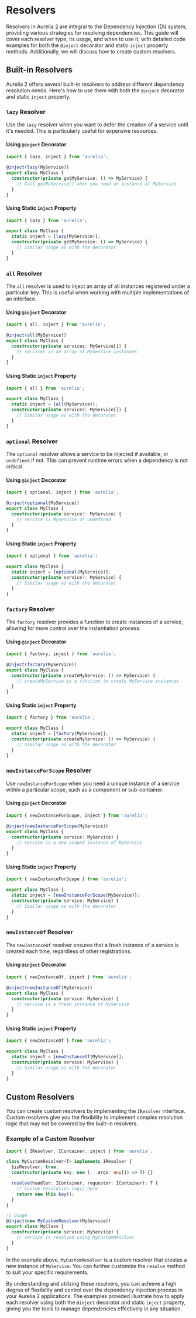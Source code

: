 # Resolvers

Resolvers in Aurelia 2 are integral to the Dependency Injection (DI) system, providing various strategies for resolving dependencies. This guide will cover each resolver type, its usage, and when to use it, with detailed code examples for both the `@inject` decorator and static `inject` property methods. Additionally, we will discuss how to create custom resolvers.

## Built-in Resolvers

Aurelia 2 offers several built-in resolvers to address different dependency resolution needs. Here's how to use them with both the `@inject` decorator and static `inject` property.

### `lazy` Resolver

Use the `lazy` resolver when you want to defer the creation of a service until it's needed. This is particularly useful for expensive resources.

#### Using `@inject` Decorator

```typescript
import { lazy, inject } from 'aurelia';

@inject(lazy(MyService))
export class MyClass {
  constructor(private getMyService: () => MyService) {
    // Call getMyService() when you need an instance of MyService
  }
}
```

#### Using Static `inject` Property

```typescript
import { lazy } from 'aurelia';

export class MyClass {
  static inject = [lazy(MyService)];
  constructor(private getMyService: () => MyService) {
    // Similar usage as with the decorator
  }
}
```

### `all` Resolver

The `all` resolver is used to inject an array of all instances registered under a particular key. This is useful when working with multiple implementations of an interface.

#### Using `@inject` Decorator

```typescript
import { all, inject } from 'aurelia';

@inject(all(MyService))
export class MyClass {
  constructor(private services: MyService[]) {
    // services is an array of MyService instances
  }
}
```

#### Using Static `inject` Property

```typescript
import { all } from 'aurelia';

export class MyClass {
  static inject = [all(MyService)];
  constructor(private services: MyService[]) {
    // Similar usage as with the decorator
  }
}
```

### `optional` Resolver

The `optional` resolver allows a service to be injected if available, or `undefined` if not. This can prevent runtime errors when a dependency is not critical.

#### Using `@inject` Decorator

```typescript
import { optional, inject } from 'aurelia';

@inject(optional(MyService))
export class MyClass {
  constructor(private service?: MyService) {
    // service is MyService or undefined
  }
}
```

#### Using Static `inject` Property

```typescript
import { optional } from 'aurelia';

export class MyClass {
  static inject = [optional(MyService)];
  constructor(private service?: MyService) {
    // Similar usage as with the decorator
  }
}
```

### `factory` Resolver

The `factory` resolver provides a function to create instances of a service, allowing for more control over the instantiation process.

#### Using `@inject` Decorator

```typescript
import { factory, inject } from 'aurelia';

@inject(factory(MyService))
export class MyClass {
  constructor(private createMyService: () => MyService) {
    // createMyService is a function to create MyService instances
  }
}
```

#### Using Static `inject` Property

```typescript
import { factory } from 'aurelia';

export class MyClass {
  static inject = [factory(MyService)];
  constructor(private createMyService: () => MyService) {
    // Similar usage as with the decorator
  }
}
```

### `newInstanceForScope` Resolver

Use `newInstanceForScope` when you need a unique instance of a service within a particular scope, such as a component or sub-container.

#### Using `@inject` Decorator

```typescript
import { newInstanceForScope, inject } from 'aurelia';

@inject(newInstanceForScope(MyService))
export class MyClass {
  constructor(private service: MyService) {
    // service is a new scoped instance of MyService
  }
}
```

#### Using Static `inject` Property

```typescript
import { newInstanceForScope } from 'aurelia';

export class MyClass {
  static inject = [newInstanceForScope(MyService)];
  constructor(private service: MyService) {
    // Similar usage as with the decorator
  }
}
```

### `newInstanceOf` Resolver

The `newInstanceOf` resolver ensures that a fresh instance of a service is created each time, regardless of other registrations.

#### Using `@inject` Decorator

```typescript
import { newInstanceOf, inject } from 'aurelia';

@inject(newInstanceOf(MyService))
export class MyClass {
  constructor(private service: MyService) {
    // service is a fresh instance of MyService
  }
}
```

#### Using Static `inject` Property

```typescript
import { newInstanceOf } from 'aurelia';

export class MyClass {
  static inject = [newInstanceOf(MyService)];
  constructor(private service: MyService) {
    // Similar usage as with the decorator
  }
}
```

## Custom Resolvers

You can create custom resolvers by implementing the `IResolver` interface. Custom resolvers give you the flexibility to implement complex resolution logic that may not be covered by the built-in resolvers.

### Example of a Custom Resolver

```typescript
import { IResolver, IContainer, inject } from 'aurelia';

class MyCustomResolver<T> implements IResolver {
  $isResolver: true;
  constructor(private key: new (...args: any[]) => T) {}

  resolve(handler: IContainer, requestor: IContainer): T {
    // Custom resolution logic here
    return new this.key();
  }
}

// Usage
@inject(new MyCustomResolver(MyService))
export class MyClass {
  constructor(private service: MyService) {
    // service is resolved using MyCustomResolver
  }
}
```

In the example above, `MyCustomResolver` is a custom resolver that creates a new instance of `MyService`. You can further customize the `resolve` method to suit your specific requirements.

By understanding and utilizing these resolvers, you can achieve a high degree of flexibility and control over the dependency injection process in your Aurelia 2 applications. The examples provided illustrate how to apply each resolver using both the `@inject` decorator and static `inject` property, giving you the tools to manage dependencies effectively in any situation.

